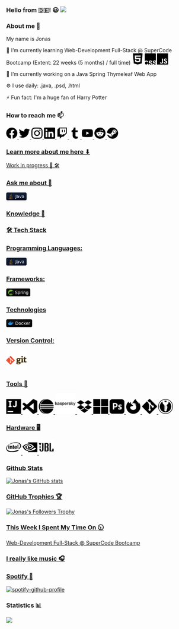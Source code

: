 ### Hello from :de:! :smiley: <img src="https://user-images.githubusercontent.com/39513876/112366216-8cfe7400-8cfe-11eb-8116-7d3dbae20e97.gif" width="30"/>

### About me 👋
My name is Jonas

🌱 I’m currently learning Web-Development Full-Stack @ SuperCode Bootcamp (Extent: 22 weeks (5 months) / full time)
   <img src="html5.svg" alt="html" width="30"/>
   <img src="csswizardry.svg" alt="css" width="30"/>
   <img src="javascript.svg" alt="javascript" width="30"/>

🔭 I’m currently working on a Java Spring Thymeleaf Web App

⚙️ I use daily: .java, .psd, .html

⚡️ Fun fact: I'm a huge fan of Harry Potter

### How to reach me 📫

<a href="https://www.facebook.com/JonasErmertBLB/"><img src="facebook.svg" alt="facebook" width="30"/>
<a href="https://twitter.com/JonasErmert"><img src="twitter.svg" alt="twitter" width="30"/>
<a href="https://www.instagram.com/ermert.jonas/"><img src="instagram.svg" alt="instagram" width="30"/> 
<a href="https://www.linkedin.com/in/jonas-ermert-b5266b182/"><img src="linkedin.svg" alt="linkedin" width="30"/>
<a href="https://www.twitch.tv/jonasermert"><img src="twitch.svg" alt="twitch" width="30"/>
<a href="https://www.tumblr.com/blog/jonasermert"><img src="tumblr.svg" alt="tumblr" width="30"/>
<a href="https://www.youtube.com/channel/UCJZhignMtLcP6F_HcSH_ZWA"><img src="youtube.svg" alt="youtube" width="30"/>
<a href="https://www.reddit.com"><img src="reddit.svg" alt="reddit" width="30"/>
<a href="https://steamcommunity.com/id/JonasErmert/"><img src="steam.svg" alt="steam" width="30"/>

### Learn more about me here ⬇
Work in progress :construction_worker: 🛠️

### Ask me about 💬
<img src="java2.svg" alt="java" width="55"/>
   


### Knowledge 🚀
   
### 🛠 Tech Stack

### Programming Languages:
<img src="java2.svg" alt="java" width="55"/>

### Frameworks:
<img src="spring.svg" alt="spring" width="65"/>
   
### Technologies
<img src="docker.svg" alt="docker" width="70"/>

### Version Control: 
<img src="git.png" alt="git" width="55"/>

### Tools :dvd:
<img src="intellijidea.svg" alt="intellijidea" width="40"/>
<img src="visualstudiocode.svg" alt="visual-studio-code" width="40"/>
<img src="eclipseide.svg" alt="eclipseide.svg" width="40"/>
<img src="kaspersky.svg" alt="kaspersky" width="55"/>
<img src="dropbox.svg" alt="dropbox" width="40"/>
<img src="microsoft.svg" alt="windows" width="40"/>
<img src="adobephotoshop.svg" alt="photoshop" width="40"/>
<img src="firefoxbrowser.svg" alt="firefox" width="40"/>
<img src="git.svg" alt="git" width="40"/>
<img src="keepassxc.svg" alt="keepass" width="40"/>

### Hardware :desktop_computer:
<img src="intel.svg" alt="intel" width="40"/>
<img src="nvidia.svg" alt="nvidia" width="40"/>
<img src="jbl.svg" alt="jbl" width="40"/>

### Github Stats
![Jonas's GitHub stats](https://github-readme-stats.vercel.app/api?username=jonasermert&show_icons=true&theme=default)
   
### GitHub Trophies 🏆
![Jonas's Followers Trophy](https://github-profile-trophy.vercel.app/?username=ryo-ma&title=Followers)



### This Week I Spent My Time On :clock1030:
Web-Development Full-Stack @ SuperCode Bootcamp

### I really like music 🎧

### Spotify :musical_note:

[![spotify-github-profile](https://spotify-github-profile.vercel.app/api/view?uid=jonas_ermert&cover_image=true&theme=natemoo-re)](https://github.com/kittinan/spotify-github-profile)  
   
   

### Statistics :bar_chart:
<a href="https://hits.seeyoufarm.com"><img src="https://hits.seeyoufarm.com/api/count/incr/badge.svg?url=https%3A%2F%2Fgithub.com%2Fjonasermert%2Fhit-counter&count_bg=%2379C83D&title_bg=%23555555&icon=reverbnation.svg&icon_color=%23E7E7E7&title=Visitors&edge_flat=false"/></a>













<!--
**jonasermert/jonasermert** is a ✨ _special_ ✨ repository because its `README.md` (this file) appears on your GitHub profile.

Here are some ideas to get you started:

- 🔭 I’m currently working on ...
- 🌱 I’m currently learning ...
- 👯 I’m looking to collaborate on ...
- 🤔 I’m looking for help with ...
- 💬 Ask me about ...
- 📫 How to reach me: ...
- 😄 Pronouns: ...
- ⚡ Fun fact: ...
-->
